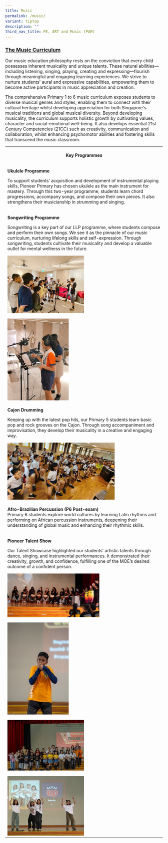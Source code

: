 ```yaml
---
title: Music
permalink: /music/
variant: tiptap
description: ""
third_nav_title: PE, ART and Music (PAM)
---
```

<h3><strong><u>The Music Curriculum</u></strong></h3>
<p>Our music education philosophy rests on the conviction that every child
possesses inherent musicality and unique talents. These natural abilities—including
listening, singing, playing, creating and expressing—flourish through meaningful
and engaging learning experiences. We strive to nurture students' aural
and expressive capabilities, empowering them to become active participants
in music appreciation and creation.</p>
<p>The comprehensive Primary 1 to 6 music curriculum exposes students to
diverse musical genres and styles, enabling them to connect with their
cultural heritage whilst developing appreciation for both Singapore's musical
traditions and global musical diversity. Beyond developing musicality,
the curriculum supports holistic growth by cultivating values, character
and social-emotional well-being. It also develops essential 21st Century
Competencies (21CC) such as creativity, communication and collaboration,
whilst enhancing psychomotor abilities and fostering skills that transcend
the music classroom.</p>
<table style="minWidth: 25px">
<colgroup>
<col>
</colgroup>
<tbody>
<tr>
<th rowspan="1" colspan="1">
<p>Key Programmes</p>
</th>
</tr>
<tr>
<td rowspan="1" colspan="1">
<p><strong>Ukulele Programme</strong>
</p>
<p>To support students’ acquisition and development of instrumental playing
skills, Pioneer Primary has chosen ukulele as the main instrument for mastery.
Through this two-year programme, students learn chord progressions, accompany
songs, and compose their own pieces. It also strengthens their musicianship
in strumming and singing.</p>
</td>
</tr>
<tr>
<td rowspan="1" colspan="1">
<p></p>
<p><strong>Songwriting Programme</strong>
</p>
<p>Songwriting is a key part of our LLP programme, where students compose
and perform their own songs. We see it as the pinnacle of our music curriculum,
nurturing lifelong skills and self-expression. Through songwriting, students
cultivate their musicality and develop a valuable outlet for mental wellness
in the future.</p>
<div class="isomer-image-wrapper">
<img style="width: 50%;" height="auto" width="100%" alt="" src="/images/Music_1.jpg">
</div>
<p></p>
<div class="isomer-image-wrapper">
<img style="width: 40%;" height="auto" width="100%" alt="" src="/images/Music_2.jpg">
</div>
</td>
</tr>
<tr>
<td rowspan="1" colspan="1">
<p></p>
<p><strong>Cajon Drumming</strong>
</p>
<p>Keeping up with the latest pop hits, our Primary 5 students learn basic
pop and rock grooves on the Cajon. Through song accompaniment and improvisation,
they develop their musicality in a creative and engaging way.</p>
<div class="isomer-image-wrapper">
<img style="width: 70%;" height="auto" width="100%" alt="" src="/images/Music_3.jpg">
</div>
</td>
</tr>
<tr>
<td rowspan="1" colspan="1">
<p></p>
<p><strong>Afro-Brazilian Percussion (P6 Post-exam)<br></strong>Primary 6
students explore world cultures by learning Latin rhythms and performing
on African percussion instruments, deepening their understanding of global
music and enhancing their rhythmic skills.</p>
</td>
</tr>
<tr>
<td rowspan="1" colspan="1">
<p></p>
<p><strong>Pioneer Talent Show</strong>
</p>
<p>Our Talent Showcase highlighted our students’ artistic talents through
dance, singing, and instrumental performances. It demonstrated their creativity,
growth, and confidence, fulfilling one of the MOE’s desired outcome of
a confident person.</p>
<div class="isomer-image-wrapper">
<img style="width: 60%;" height="auto" width="100%" alt="" src="/images/Music_4.jpg">
</div>
<p></p>
<div class="isomer-image-wrapper">
<img style="width: 40%;" height="auto" width="100%" alt="" src="/images/Music_5.jpg">
</div>
<p></p>
<div class="isomer-image-wrapper">
<img style="width: 50%;" height="auto" width="100%" alt="" src="/images/Music_6.jpg">
</div>
<p></p>
<div class="isomer-image-wrapper">
<img style="width: 50%;" height="auto" width="100%" alt="" src="/images/Music_7.png">
</div>
</td>
</tr>
</tbody>
</table>
<p></p>